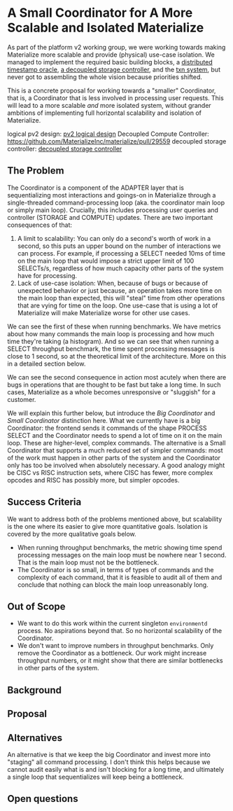 # A Small Coordinator for A More Scalable and Isolated Materialize

As part of the platform v2 working group, we were working towards making
Materialize more scalable and provide (physical) use-case isolation. We managed
to implement the required basic building blocks, a [distributed timestamp
oracle](doc/developer/design/20230921_distributed_ts_oracle.md), [a decoupled
storage
controller](doc/developer/design/20240117_decoupled_storage_controller.md), and
the [txn system](doc/developer/design/20230705_v2_txn_management.md), but never
got to assembling the whole vision because priorities shifted.

This is a concrete proposal for working towards a "smaller" Coordinator, that
is, a Coordinator that is less involved in processing user requests. This will
lead to a more scalable _and_ more isolated system, without grander ambitions
of implementing full horizontal scalability and isolation of Materialize.


logical pv2 design: [pv2 logical design](doc/developer/design/20231127_pv2_uci_logical_architecture.md)
Decoupled Compute Controller: https://github.com/MaterializeInc/materialize/pull/29559
decoupled storage controller: [decoupled storage controller](doc/developer/design/20240117_decoupled_storage_controller.md)

## The Problem

The Coordinator is a component of the ADAPTER layer that is sequentializing
most interactions and goings-on in Materialize through a single-threaded
command-processing loop (aka. the coordinator main loop or simply main loop).
Crucially, this includes processing user queries and controller (STORAGE and
COMPUTE) updates. There are two important consequences of that:

1. A limit to scalability: You can only do a second's worth of work in a
   second, so this puts an upper bound on the number of interactions we can
   process. For example, if processing a SELECT needed 10ms of time on the main
   loop that would impose a strict upper limit of 100 SELECTs/s, regardless of
   how much capacity other parts of the system have for processing.
2. Lack of use-case isolation: When, because of bugs or because of unexpected
   behavior or just because, an operation takes more time on the main loop than
   expected, this will "steal" time from other operations that are vying for
   time on the loop. One use-case that is using a lot of Materialize will make
   Materialize worse for other use cases.

We can see the first of these when running benchmarks. We have metrics about
how many commands the main loop is processing and how much time they're taking
(a histogram). And so we can see that when running a SELECT throughput
benchmark, the time spent processing messages is close to 1 second, so at the
theoretical limit of the architecture. More on this in a detailed section
below.

We can see the second consequence in action most acutely when there are bugs in
operations that are thought to be fast but take a long time. In such cases,
Materialize as a whole becomes unresponsive or "sluggish" for a customer.

We will explain this further below, but introduce the _Big Coordinator_ and
_Small Coordinator_ distinction here. What we currently have is a big
Coordinator: the frontend sends it commands of the shape PROCESS SELECT and the
Coordinator needs to spend a lot of time on it on the main loop. These are
higher-level, complex commands. The alternative is a Small Coordinator that
supports a much reduced set of simpler commands: most of the work must happen
in other parts of the system and the Coordinator only has too be involved when
absolutely necessary. A good analogy might be CISC vs RISC instruction sets,
where CISC has fewer, more complex opcodes and RISC has possibly more, but
simpler opcodes.

## Success Criteria

We want to address both of the problems mentioned above, but scalability is the
one where its easier to give more quantitative goals. Isolation is covered by
the more qualitative goals below.

- When running throughput benchmarks, the metric showing time spend processing
  messages on the main loop must be nowhere near 1 second. That is the main
  loop must not be the bottleneck.
- The Coordinator is so small, in terms of types of commands and the complexity
  of each command, that it is feasible to audit all of them and conclude that
  nothing can block the main loop unreasonably long.

## Out of Scope

- We want to do this work within the current singleton `environmentd` process.
  No aspirations beyond that. So no horizontal scalability of the Coordinator.
- We don't want to improve numbers in throughput benchmarks. Only remove the
  Coordinator as a bottleneck. Our work might increase throughput numbers, or
  it might show that there are similar bottlenecks in other parts of the
  system.

## Background

## Proposal

## Alternatives

An alternative is that we keep the big Coordinator and invest more into
"staging" all command processing. I don't think this helps because we cannot
audit easily what is and isn't blocking for a long time, and ultimately a
single loop that sequentializes will keep being a bottleneck.

## Open questions
